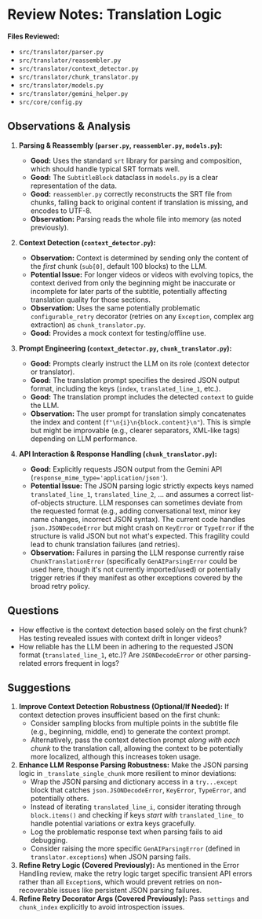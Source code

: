 # Review Notes: Translation Logic

**Files Reviewed:**
*   `src/translator/parser.py`
*   `src/translator/reassembler.py`
*   `src/translator/context_detector.py`
*   `src/translator/chunk_translator.py`
*   `src/translator/models.py`
*   `src/translator/gemini_helper.py`
*   `src/core/config.py`

## Observations & Analysis

1.  **Parsing & Reassembly (`parser.py`, `reassembler.py`, `models.py`):**
    *   **Good:** Uses the standard `srt` library for parsing and composition, which should handle typical SRT formats well.
    *   **Good:** The `SubtitleBlock` dataclass in `models.py` is a clear representation of the data.
    *   **Good:** `reassembler.py` correctly reconstructs the SRT file from chunks, falling back to original content if translation is missing, and encodes to UTF-8.
    *   **Observation:** Parsing reads the whole file into memory (as noted previously).

2.  **Context Detection (`context_detector.py`):**
    *   **Observation:** Context is determined by sending only the content of the *first* chunk (`sub[0]`, default 100 blocks) to the LLM.
    *   **Potential Issue:** For longer videos or videos with evolving topics, the context derived from only the beginning might be inaccurate or incomplete for later parts of the subtitle, potentially affecting translation quality for those sections.
    *   **Observation:** Uses the same potentially problematic `configurable_retry` decorator (retries on any `Exception`, complex arg extraction) as `chunk_translator.py`.
    *   **Good:** Provides a mock context for testing/offline use.

3.  **Prompt Engineering (`context_detector.py`, `chunk_translator.py`):**
    *   **Good:** Prompts clearly instruct the LLM on its role (context detector or translator).
    *   **Good:** The translation prompt specifies the desired JSON output format, including the keys (`index`, `translated_line_1`, etc.).
    *   **Good:** The translation prompt includes the detected `context` to guide the LLM.
    *   **Observation:** The user prompt for translation simply concatenates the index and content (`f"\n{i}\n{block.content}\n"`). This is simple but might be improvable (e.g., clearer separators, XML-like tags) depending on LLM performance.

4.  **API Interaction & Response Handling (`chunk_translator.py`):**
    *   **Good:** Explicitly requests JSON output from the Gemini API (`response_mime_type='application/json'`).
    *   **Potential Issue:** The JSON parsing logic strictly expects keys named `translated_line_1`, `translated_line_2`, ... and assumes a correct list-of-objects structure. LLM responses can sometimes deviate from the requested format (e.g., adding conversational text, minor key name changes, incorrect JSON syntax). The current code handles `json.JSONDecodeError` but might crash on `KeyError` or `TypeError` if the structure is valid JSON but not what's expected. This fragility could lead to chunk translation failures (and retries).
    *   **Observation:** Failures in parsing the LLM response currently raise `ChunkTranslationError` (specifically `GenAIParsingError` could be used here, though it's not currently imported/used) or potentially trigger retries if they manifest as other exceptions covered by the broad retry policy.

## Questions

*   How effective is the context detection based solely on the first chunk? Has testing revealed issues with context drift in longer videos?
*   How reliable has the LLM been in adhering to the requested JSON format (`translated_line_1`, etc.)? Are `JSONDecodeError` or other parsing-related errors frequent in logs?

## Suggestions

1.  **Improve Context Detection Robustness (Optional/If Needed):** If context detection proves insufficient based on the first chunk:
    *   Consider sampling blocks from multiple points in the subtitle file (e.g., beginning, middle, end) to generate the context prompt.
    *   Alternatively, pass the context detection prompt *along with each chunk* to the translation call, allowing the context to be potentially more localized, although this increases token usage.
2.  **Enhance LLM Response Parsing Robustness:** Make the JSON parsing logic in `_translate_single_chunk` more resilient to minor deviations:
    *   Wrap the JSON parsing and dictionary access in a `try...except` block that catches `json.JSONDecodeError`, `KeyError`, `TypeError`, and potentially others.
    *   Instead of iterating `translated_line_i`, consider iterating through `block.items()` and checking if keys *start with* `translated_line_` to handle potential variations or extra keys gracefully.
    *   Log the problematic response text when parsing fails to aid debugging.
    *   Consider raising the more specific `GenAIParsingError` (defined in `translator.exceptions`) when JSON parsing fails.
3.  **Refine Retry Logic (Covered Previously):** As mentioned in the Error Handling review, make the retry logic target specific transient API errors rather than all `Exception`s, which would prevent retries on non-recoverable issues like persistent JSON parsing failures.
4.  **Refine Retry Decorator Args (Covered Previously):** Pass `settings` and `chunk_index` explicitly to avoid introspection issues. 